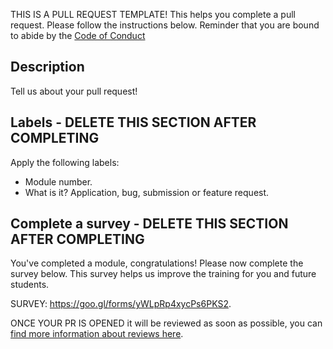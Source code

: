 THIS IS A PULL REQUEST TEMPLATE! This helps you complete a pull request. Please follow the instructions below. Reminder that you are bound to abide by the [Code of Conduct](../CODE_OF_CONDUCT.md)

## Description
Tell us about your pull request!

## Labels - DELETE THIS SECTION AFTER COMPLETING

Apply the following labels:
- Module number.
- What is it? Application, bug, submission or feature request.

## Complete a survey - DELETE THIS SECTION AFTER COMPLETING


You've completed a module, congratulations! Please now complete the survey below. This survey helps us improve the training for you and future students.

SURVEY: https://goo.gl/forms/yWLpRp4xycPs6PKS2.

ONCE YOUR PR IS OPENED it will be reviewed as soon as possible, you can [find more information about reviews here](https://github.com/campus-experts/open-training/blob/master/docs/review-and-response.md).
